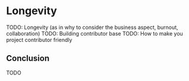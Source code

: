 # Longevity

TODO: Longevity (as in why to consider the business aspect, burnout, collaboration)
TODO: Building contributor base
TODO: How to make you project contributor friendly

## Conclusion

TODO
